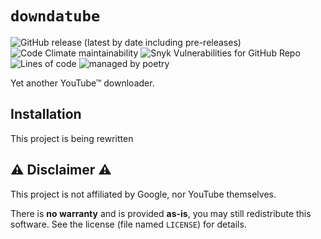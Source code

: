 # `downdatube`
![GitHub release (latest by date including pre-releases)](https://img.shields.io/github/v/release/shahoob/downdatube?include_prereleases&label=%20&style=flat-square)
![Code Climate maintainability](https://img.shields.io/codeclimate/maintainability/shahoob/downdatube?logo=code-climate&style=flat-square)
![Snyk Vulnerabilities for GitHub Repo](https://img.shields.io/snyk/vulnerabilities/github/shahoob/downdatube?logo=snyk&style=flat-square)
![Lines of code](https://img.shields.io/tokei/lines/github/shahoob/downdatube?style=flat-square)
![managed by poetry](https://img.shields.io/badge/-managed_by_poetry-blue?logo=poetry&style=flat-square)

Yet another YouTube™ downloader.

## Installation

This project is being rewritten

## :warning: Disclaimer :warning:

This project is not affiliated by Google, nor YouTube themselves.

There is **no warranty** and is provided **as-is**, you may still redistribute this software.
See the license (file named `LICENSE`) for details.
